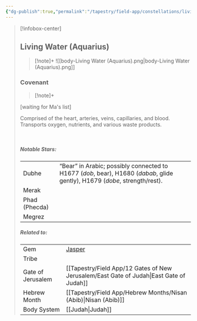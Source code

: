 ```yaml
---
{"dg-publish":true,"permalink":"/tapestry/field-app/constellations/living-water-aquarius/","title":"Living Water (Aquarius)","tags":["covenants/constellations","mazzarot"],"dgHomeLink":true,"dgEnableSearch":true}
---
```


> [!infobox-center] 
> ## Living Water (Aquarius)
> > [!note]+
> ![[body-Living Water (Aquarius).png\|body-Living Water (Aquarius).png]]
>  ### Covenant
>> [!note]+ 
>  <p class="note first">[waiting for Ma's list]</p>
><p class="note second"> Comprised of the heart, arteries, veins, capillaries, and blood. Transports oxygen, nutrients, and various waste products.</p>
> <br>
> 
> ##### Notable Stars:
> <p class="note first" p style="margin-bottom: 16px;">
><p class="note third">
>
> |             |        |
> | --- | --- |
> | Dubhe    | “Bear” in Arabic; possibly connected to H1677 (<i>dob</i>, bear), H1680 (<i>dabab</i>, glide gently), H1679 (<i>dobe</i>, strength/rest).    |
> | Merak  |                             |
> |   Phad (Phecda)   |                                 |
> | Megrez |<br>
> 
> 
> 
> 
> ##### Related to:
> <p class="note first" p style="margin-bottom: 16px;">
><p class="note third">
>
> |             |        |
> | --- | --- |
> | Gem | <a href="jasper" data-href="jasper" class="internal-link">Jasper</a></td>                             |
> | Tribe    |  |
> | Gate of Jerusalem  | [[Tapestry/Field App/12 Gates of New Jerusalem/East Gate of Judah\|East Gate of Judah]]                                         |
> |   Hebrew Month   | [[Tapestry/Field App/Hebrew Months/Nisan (Abib)\|Nisan (Abib)]]                                  |
> | Body System | [[Judah\|Judah]]